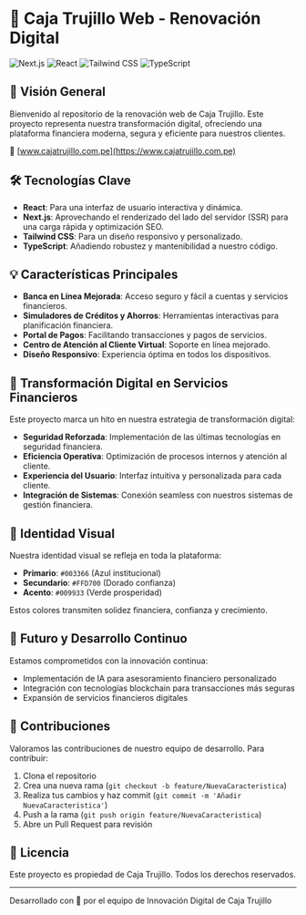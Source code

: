 # 🏦 Caja Trujillo Web - Renovación Digital

![Next.js](https://img.shields.io/badge/Next.js-000000?style=for-the-badge&logo=next.js&logoColor=white)
![React](https://img.shields.io/badge/React-61DAFB?style=for-the-badge&logo=react&logoColor=black)
![Tailwind CSS](https://img.shields.io/badge/Tailwind_CSS-38B2AC?style=for-the-badge&logo=tailwind-css&logoColor=white)
![TypeScript](https://img.shields.io/badge/TypeScript-3178C6?style=for-the-badge&logo=typescript&logoColor=white)

## 🌟 Visión General

Bienvenido al repositorio de la renovación web de Caja Trujillo. Este proyecto representa nuestra transformación digital, ofreciendo una plataforma financiera moderna, segura y eficiente para nuestros clientes.

🔗 [www.cajatrujillo.com.pe](https://www.cajatrujillo.com.pe)

## 🛠️ Tecnologías Clave

- **React**: Para una interfaz de usuario interactiva y dinámica.
- **Next.js**: Aprovechando el renderizado del lado del servidor (SSR) para una carga rápida y optimización SEO.
- **Tailwind CSS**: Para un diseño responsivo y personalizado.
- **TypeScript**: Añadiendo robustez y mantenibilidad a nuestro código.

## 💡 Características Principales

- **Banca en Línea Mejorada**: Acceso seguro y fácil a cuentas y servicios financieros.
- **Simuladores de Créditos y Ahorros**: Herramientas interactivas para planificación financiera.
- **Portal de Pagos**: Facilitando transacciones y pagos de servicios.
- **Centro de Atención al Cliente Virtual**: Soporte en línea mejorado.
- **Diseño Responsivo**: Experiencia óptima en todos los dispositivos.

## 🚀 Transformación Digital en Servicios Financieros

Este proyecto marca un hito en nuestra estrategia de transformación digital:

- **Seguridad Reforzada**: Implementación de las últimas tecnologías en seguridad financiera.
- **Eficiencia Operativa**: Optimización de procesos internos y atención al cliente.
- **Experiencia del Usuario**: Interfaz intuitiva y personalizada para cada cliente.
- **Integración de Sistemas**: Conexión seamless con nuestros sistemas de gestión financiera.

## 🌈 Identidad Visual

Nuestra identidad visual se refleja en toda la plataforma:

- **Primario**: `#003366` (Azul institucional)
- **Secundario**: `#FFD700` (Dorado confianza)
- **Acento**: `#009933` (Verde prosperidad)

Estos colores transmiten solidez financiera, confianza y crecimiento.

## 🔮 Futuro y Desarrollo Continuo

Estamos comprometidos con la innovación continua:

- Implementación de IA para asesoramiento financiero personalizado
- Integración con tecnologías blockchain para transacciones más seguras
- Expansión de servicios financieros digitales

## 🤝 Contribuciones

Valoramos las contribuciones de nuestro equipo de desarrollo. Para contribuir:

1. Clona el repositorio
2. Crea una nueva rama (`git checkout -b feature/NuevaCaracteristica`)
3. Realiza tus cambios y haz commit (`git commit -m 'Añadir NuevaCaracteristica'`)
4. Push a la rama (`git push origin feature/NuevaCaracteristica`)
5. Abre un Pull Request para revisión

## 📄 Licencia

Este proyecto es propiedad de Caja Trujillo. Todos los derechos reservados.

---

Desarrollado con 💼 por el equipo de Innovación Digital de Caja Trujillo
